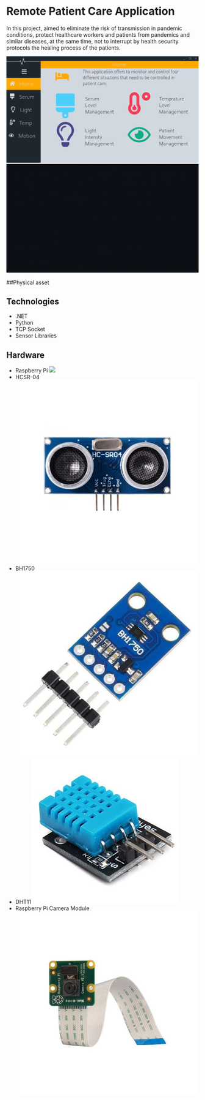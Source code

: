 # Remote Patient Care Application

In this project, aimed to eliminate the risk of transmission in pandemic conditions, protect healthcare workers 
and patients from pandemics and similar diseases, at the same time, not to interrupt by health security protocols
the healing process of the patients.


![](https://github.com/MEmirAkay/RemotePatientCare/blob/master/img/home.png)
![](https://github.com/MEmirAkay/RemotePatientCare/blob/master/img/pages.gif)

##Physical asset


## Technologies
* .NET
* Python
* TCP Socket
* Sensor Libraries

## Hardware
* Raspberry Pi 
  ![](https://github.com/MEmirAkay/RemotePatientCare/blob/master/img/RaspberryPi.jpg)
* HCSR-04
  ![](https://github.com/MEmirAkay/RemotePatientCare/blob/master/img/hc-sr04.jpg)
* BH1750
  ![](https://github.com/MEmirAkay/RemotePatientCare/blob/master/img/bh1750.jpg)
* DHT11
  ![](https://github.com/MEmirAkay/RemotePatientCare/blob/master/img/dht11.jpg)
* Raspberry Pi Camera Module
  ![](https://github.com/MEmirAkay/RemotePatientCare/blob/master/img/RaspiCam.jpg)

